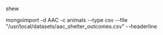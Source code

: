 shew

mongoimport -d AAC -c animals --type csv --file "/usr/local/datasets/aac_shelter_outcomes.csv" --headerline
